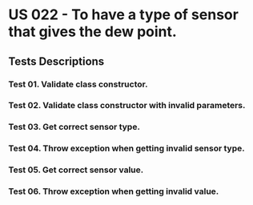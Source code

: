 # US 022 - To have a type of sensor that gives the dew point.

## Tests Descriptions

### Test 01. Validate class constructor.
### Test 02. Validate class constructor with invalid parameters.
### Test 03. Get correct sensor type.
### Test 04. Throw exception when getting invalid sensor type.
### Test 05. Get correct sensor value.
### Test 06. Throw exception when getting invalid value.

